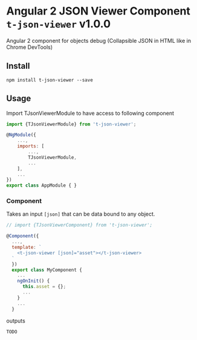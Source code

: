 # 


# Angular 2 JSON Viewer Component `t-json-viewer` v1.0.0

Angular 2 component for objects debug (Collapsible JSON in HTML like in Chrome DevTools)

## Install

```
npm install t-json-viewer --save
```

## Usage

Import TJsonViewerModule to have access to following component
```js
import {TJsonViewerModule} from 't-json-viewer';

@NgModule({
    ...,
    imports: [
        ...,
        TJsonViewerModule,
        ...
    ],
    ...
})
export class AppModule { }
```

### Component

 Takes an input `[json]` that can be data bound to any object.

```js
// import {TJsonViewerComponent} from 't-json-viewer';

@Component({
  ...,
  template: `
    <t-json-viewer [json]="asset"></t-json-viewer>
  `
  })
  export class MyComponent {
    ...
    ngOnInit() {
      this.asset = {};
      ...
    }
    ...
  }
```

outputs

```TODO```

